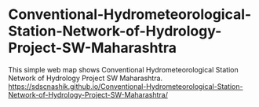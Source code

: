 # Conventional-Hydrometeorological-Station-Network-of-Hydrology-Project-SW-Maharashtra
This simple web map shows Conventional Hydrometeorological Station Network of Hydrology Project SW Maharashtra.
https://sdscnashik.github.io/Conventional-Hydrometeorological-Station-Network-of-Hydrology-Project-SW-Maharashtra/
